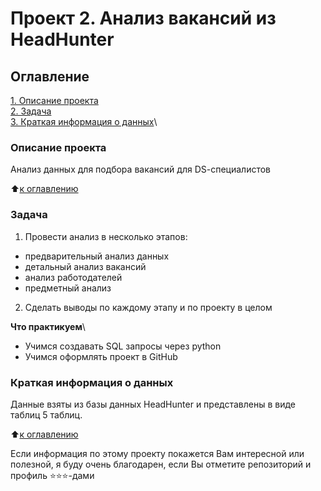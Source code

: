# Проект 2. Анализ вакансий из HeadHunter

## Оглавление
[1. Описание проекта](https://github.com/Lev-Tegai/sf_data_science/tree/main/project_0#описание-проекта)\
[2. Задача](https://github.com/Lev-Tegai/sf_data_science/tree/main/project_0#задача)\
[3. Краткая информация о данных](https://github.com/Lev-Tegai/sf_data_science/tree/main/project_0#краткая-информация-о-данных)\

### Описание проекта
Анализ данных для подбора вакансий для DS-cпециалистов

:arrow_up:[к оглавлению](https://github.com/Lev-Tegai/sf_data_science/tree/main/project_0#оглавление)

### Задача
1. Провести анализ в несколько этапов:
* предварительный анализ данных
* детальный анализ вакансий
* анализ работодателей
* предметный анализ
2. Сделать выводы по каждому этапу и по проекту в целом

**Что практикуем**\
- Учимся создавать SQL запросы через python
- Учимся оформлять проект в GitHub

### Краткая информация о данных
Данные взяты из базы данных HeadHunter и представлены в виде таблиц 5 таблиц.

:arrow_up:[к оглавлению](https://github.com/Lev-Tegai/sf_data_science/tree/main/project_0#оглавление)


Если информация по этому проекту покажется Вам интересной или полезной, я буду очень благодарен, если Вы отметите репозиторий и профиль ⭐️⭐️⭐️-дами